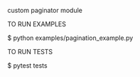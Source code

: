 custom paginator module


TO RUN EXAMPLES

$ python examples/pagination_example.py

TO RUN TESTS

$ pytest tests